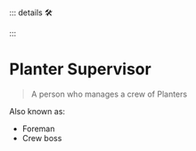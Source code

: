 ::: details 🛠



:::

# Planter Supervisor

> A person who manages a crew of Planters

Also known as:

- Foreman
- Crew boss
